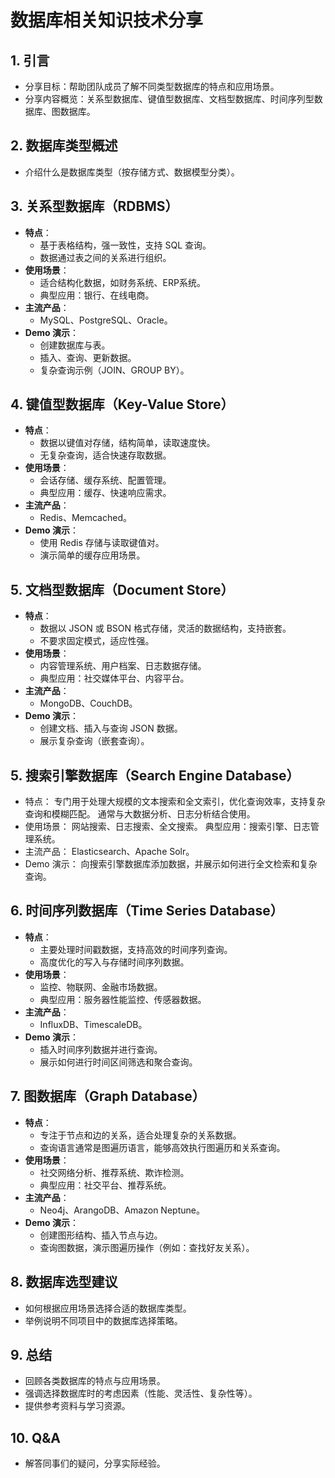 
# 数据库相关知识技术分享

## 1. 引言
   - 分享目标：帮助团队成员了解不同类型数据库的特点和应用场景。
   - 分享内容概览：关系型数据库、键值型数据库、文档型数据库、时间序列型数据库、图数据库。

## 2. 数据库类型概述
   - 介绍什么是数据库类型（按存储方式、数据模型分类）。

## 3. 关系型数据库（RDBMS）
   - **特点**：
     - 基于表格结构，强一致性，支持 SQL 查询。
     - 数据通过表之间的关系进行组织。
   - **使用场景**：
     - 适合结构化数据，如财务系统、ERP系统。
     - 典型应用：银行、在线电商。
   - **主流产品**：
     - MySQL、PostgreSQL、Oracle。
   - **Demo 演示**：
     - 创建数据库与表。
     - 插入、查询、更新数据。
     - 复杂查询示例（JOIN、GROUP BY）。
  
## 4. 键值型数据库（Key-Value Store）
   - **特点**：
     - 数据以键值对存储，结构简单，读取速度快。
     - 无复杂查询，适合快速存取数据。
   - **使用场景**：
     - 会话存储、缓存系统、配置管理。
     - 典型应用：缓存、快速响应需求。
   - **主流产品**：
     - Redis、Memcached。
   - **Demo 演示**：
     - 使用 Redis 存储与读取键值对。
     - 演示简单的缓存应用场景。

## 5. 文档型数据库（Document Store）
   - **特点**：
     - 数据以 JSON 或 BSON 格式存储，灵活的数据结构，支持嵌套。
     - 不要求固定模式，适应性强。
   - **使用场景**：
     - 内容管理系统、用户档案、日志数据存储。
     - 典型应用：社交媒体平台、内容平台。
   - **主流产品**：
     - MongoDB、CouchDB。
   - **Demo 演示**：
     - 创建文档、插入与查询 JSON 数据。
     - 展示复杂查询（嵌套查询）。

## 5. 搜索引擎数据库（Search Engine Database）

  - 特点：
    专门用于处理大规模的文本搜索和全文索引，优化查询效率，支持复杂查询和模糊匹配。
    通常与大数据分析、日志分析结合使用。
  - 使用场景：
    网站搜索、日志搜索、全文搜索。
    典型应用：搜索引擎、日志管理系统。
  - 主流产品：
    Elasticsearch、Apache Solr。
  - Demo 演示：
    向搜索引擎数据库添加数据，并展示如何进行全文检索和复杂查询。

## 6. 时间序列数据库（Time Series Database）
   - **特点**：
     - 主要处理时间戳数据，支持高效的时间序列查询。
     - 高度优化的写入与存储时间序列数据。
   - **使用场景**：
     - 监控、物联网、金融市场数据。
     - 典型应用：服务器性能监控、传感器数据。
   - **主流产品**：
     - InfluxDB、TimescaleDB。
   - **Demo 演示**：
     - 插入时间序列数据并进行查询。
     - 展示如何进行时间区间筛选和聚合查询。

## 7. 图数据库（Graph Database）
   - **特点**：
     - 专注于节点和边的关系，适合处理复杂的关系数据。
     - 查询语言通常是图遍历语言，能够高效执行图遍历和关系查询。
   - **使用场景**：
     - 社交网络分析、推荐系统、欺诈检测。
     - 典型应用：社交平台、推荐系统。
   - **主流产品**：
     - Neo4j、ArangoDB、Amazon Neptune。
   - **Demo 演示**：
     - 创建图形结构、插入节点与边。
     - 查询图数据，演示图遍历操作（例如：查找好友关系）。

## 8. 数据库选型建议
   - 如何根据应用场景选择合适的数据库类型。
   - 举例说明不同项目中的数据库选择策略。

## 9. 总结
   - 回顾各类数据库的特点与应用场景。
   - 强调选择数据库时的考虑因素（性能、灵活性、复杂性等）。
   - 提供参考资料与学习资源。

## 10. Q&A
   - 解答同事们的疑问，分享实际经验。
